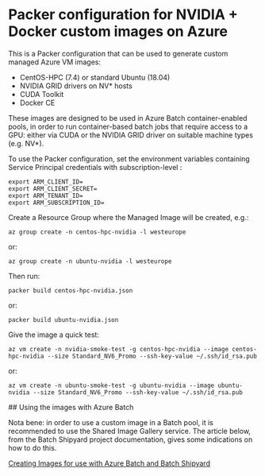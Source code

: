 # Packer configuration for NVIDIA + Docker custom images on Azure

This is a Packer configuration that can be used to generate custom managed Azure VM images:

- CentOS-HPC (7.4) or standard Ubuntu (18.04)
- NVIDIA GRID drivers on NV* hosts
- CUDA Toolkit
- Docker CE

These images are designed to be used in Azure Batch container-enabled pools, in order to run container-based batch jobs that require access to a GPU: either via CUDA or the NVIDIA GRID driver on suitable machine types (e.g. NV*).

To use the Packer configuration, set the environment variables containing Service Principal credentials with subscription-level :

```
export ARM_CLIENT_ID=
export ARM_CLIENT_SECRET=
export ARM_TENANT_ID=
export ARM_SUBSCRIPTION_ID=
```

Create a Resource Group where the Managed Image will be created, e.g.:

```
az group create -n centos-hpc-nvidia -l westeurope
```

or:

```
az group create -n ubuntu-nvidia -l westeurope
```

Then run:

```
packer build centos-hpc-nvidia.json
```

or:

```
packer build ubuntu-nvidia.json
```

Give the image a quick test:

```
az vm create -n nvidia-smoke-test -g centos-hpc-nvidia --image centos-hpc-nvidia --size Standard_NV6_Promo --ssh-key-value ~/.ssh/id_rsa.pub
```

or:

```
az vm create -n ubuntu-smoke-test -g ubuntu-nvidia --image ubuntu-nvidia --size Standard_NV6_Promo --ssh-key-value ~/.ssh/id_rsa.pub
```

## Using the images with Azure Batch

Nota bene: in order to use a custom image in a Batch pool, it is recommended to use the Shared Image Gallery service. The article below, from the Batch Shipyard project documentation, gives some indications on how to do this.

[Creating Images for use with Azure Batch and Batch Shipyard](https://batch-shipyard.readthedocs.io/en/latest/63-batch-shipyard-custom-images/#creating-images-for-use-with-azure-batch-and-batch-shipyard)
